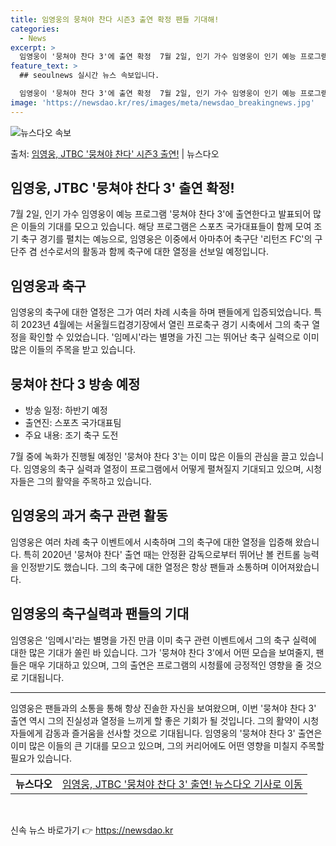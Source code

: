 ```yaml
---
title: 임영웅의 뭉쳐야 찬다 시즌3 출연 확정 팬들 기대해!
categories:
  - News
excerpt: >
  임영웅이 '뭉쳐야 찬다 3'에 출연 확정  7월 2일, 인기 가수 임영웅이 인기 예능 프로그램 '뭉쳐야 찬다…
feature_text: >
  ## seoulnews 실시간 뉴스 속보입니다.

  임영웅이 '뭉쳐야 찬다 3'에 출연 확정  7월 2일, 인기 가수 임영웅이 인기 예능 프로그램 '뭉쳐야 찬다…
image: 'https://newsdao.kr/res/images/meta/newsdao_breakingnews.jpg'
---
```


![뉴스다오 속보](https://newsdao.kr/res/images/meta/newsdao_breakingnews.jpg)

<p>출처: <a href="https://newsdao.kr/4611" rel="dofollow">임영웅, JTBC '뭉쳐야 찬다' 시즌3 출연!</a> | 뉴스다오</p>

<h2>임영웅, JTBC '뭉쳐야 찬다 3' 출연 확정!</h2>
<p data-ke-size="size16">7월 2일, 인기 가수 임영웅이 예능 프로그램 '뭉쳐야 찬다 3'에 출연한다고 발표되어 많은 이들의 기대를 모으고 있습니다. 해당 프로그램은 스포츠 국가대표들이 함께 모여 조기 축구 경기를 펼치는 예능으로, 임영웅은 이중에서 아마추어 축구단 '리턴즈 FC'의 구단주 겸 선수로서의 활동과 함께 축구에 대한 열정을 선보일 예정입니다.</p>

<h2 data-ke-size="size26">임영웅과 축구</h2>
<p data-ke-size="size16">임영웅의 축구에 대한 열정은 그가 여러 차례 시축을 하며 팬들에게 입증되었습니다. 특히 2023년 4월에는 서울월드컵경기장에서 열린 프로축구 경기 시축에서 그의 축구 열정을 확인할 수 있었습니다. '임메시'라는 별명을 가진 그는 뛰어난 축구 실력으로 이미 많은 이들의 주목을 받고 있습니다.</p>

<h2 data-ke-size="size26">뭉쳐야 찬다 3 방송 예정</h2>
<ul>
	<li>방송 일정: 하반기 예정</li>
	<li>출연진: 스포츠 국가대표팀</li>
	<li>주요 내용: 조기 축구 도전</li>
</ul>

<p data-ke-size="size16">7월 중에 녹화가 진행될 예정인 '뭉쳐야 찬다 3'는 이미 많은 이들의 관심을 끌고 있습니다. 임영웅의 축구 실력과 열정이 프로그램에서 어떻게 펼쳐질지 기대되고 있으며, 시청자들은 그의 활약을 주목하고 있습니다.</p>

<h2 data-ke-size="size26">임영웅의 과거 축구 관련 활동</h2>
<p data-ke-size="size16">임영웅은 여러 차례 축구 이벤트에서 시축하며 그의 축구에 대한 열정을 입증해 왔습니다. 특히 2020년 '뭉쳐야 찬다' 출연 때는 안정환 감독으로부터 뛰어난 볼 컨트롤 능력을 인정받기도 했습니다. 그의 축구에 대한 열정은 항상 팬들과 소통하며 이어져왔습니다.</p>

<h2 data-ke-size="size26">임영웅의 축구실력과 팬들의 기대</h2>
<p data-ke-size="size16">임영웅은 '임메시'라는 별명을 가진 만큼 이미 축구 관련 이벤트에서 그의 축구 실력에 대한 많은 기대가 쏠린 바 있습니다. 그가 '뭉쳐야 찬다 3'에서 어떤 모습을 보여줄지, 팬들은 매우 기대하고 있으며, 그의 출연은 프로그램의 시청률에 긍정적인 영향을 줄 것으로 기대됩니다.</p>

<hr>

<p data-ke-size="size16">임영웅은 팬들과의 소통을 통해 항상 진솔한 자신을 보여왔으며, 이번 '뭉쳐야 찬다 3' 출연 역시 그의 진실성과 열정을 느끼게 할 좋은 기회가 될 것입니다. 그의 활약이 시청자들에게 감동과 즐거움을 선사할 것으로 기대됩니다. 임영웅의 '뭉쳐야 찬다 3' 출연은 이미 많은 이들의 큰 기대를 모으고 있으며, 그의 커리어에도 어떤 영향을 미칠지 주목할 필요가 있습니다.</p>

<table>
	<tr>
		<td style="text-align: center; height: 17px;"><b>뉴스다오</b></td>
		<td style="text-align: center; height: 17px;"><a href="https://newsdao.kr/4611">임영웅, JTBC '뭉쳐야 찬다 3' 출연! 뉴스다오 기사로 이동</a></td>
	</tr>
</table>
<p data-ke-size="size16">&nbsp;</p> 

신속 뉴스 바로가기 👉 <a href="https://newsdao.kr" rel="dofollow">https://newsdao.kr</a>


